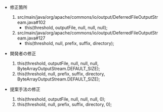 - 修正箇所
    1. src/main/java/org/apache/commons/io/output/DeferredFileOutputStream.java#102
        - this(threshold, outputFile, null, null, null);
    2. src/main/java/org/apache/commons/io/output/DeferredFileOutputStream.java#127
        - this(threshold, null, prefix, suffix, directory);

- 開発者の修正
    1.  this(threshold, outputFile, null, null, null, ByteArrayOutputStream.DEFAULT_SIZE);
    2. this(threshold, null, prefix, suffix, directory, ByteArrayOutputStream.DEFAULT_SIZE);

- 提案手法の修正
    1. this(threshold, outputFile, null, null, null, 0);
    2. this(threshold, null, prefix, suffix, directory, 0);
